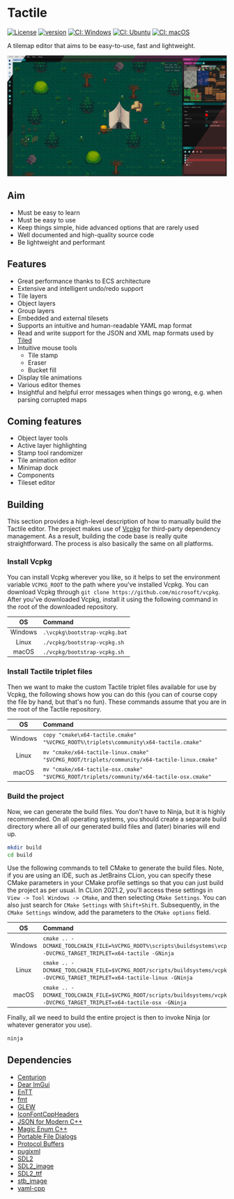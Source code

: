 # Tactile

[![License](https://img.shields.io/badge/license-GPL3-blue.svg)](https://opensource.org/licenses/GPL-3.0)
[![version](https://img.shields.io/github/v/release/albin-johansson/tactile)](https://github.com/albin-johansson/tactile/releases)
[![CI: Windows](https://github.com/albin-johansson/tactile/actions/workflows/windows.yml/badge.svg?branch=dev)](https://github.com/albin-johansson/tactile/actions/workflows/windows.yml)
[![CI: Ubuntu](https://github.com/albin-johansson/tactile/actions/workflows/ubuntu.yml/badge.svg?branch=dev)](https://github.com/albin-johansson/tactile/actions/workflows/ubuntu.yml)
[![CI: macOS](https://github.com/albin-johansson/tactile/actions/workflows/macos.yml/badge.svg?branch=dev)](https://github.com/albin-johansson/tactile/actions/workflows/macos.yml)

A tilemap editor that aims to be easy-to-use, fast and lightweight.

![example](meta/splash.png "splash")

## Aim

* Must be easy to learn
* Must be easy to use
* Keep things simple, hide advanced options that are rarely used
* Well documented and high-quality source code
* Be lightweight and performant

## Features

* Great performance thanks to ECS architecture
* Extensive and intelligent undo/redo support
* Tile layers
* Object layers
* Group layers
* Embedded and external tilesets
* Supports an intuitive and human-readable YAML map format
* Read and write support for the JSON and XML map formats used by [Tiled](https://www.mapeditor.org/)
* Intuitive mouse tools
  * Tile stamp
  * Eraser
  * Bucket fill
* Display tile animations
* Various editor themes
* Insightful and helpful error messages when things go wrong, e.g. when parsing corrupted maps

## Coming features

* Object layer tools
* Active layer highlighting
* Stamp tool randomizer
* Tile animation editor
* Minimap dock
* Components
* Tileset editor

## Building

This section provides a high-level description of how to manually build the Tactile editor. The
project makes use of [Vcpkg](https://github.com/microsoft/vcpkg) for third-party dependency
management. As a result, building the code base is really quite straightforward. The process is also
basically the same on all platforms.

### Install Vcpkg

You can install Vcpkg wherever you like, so it helps to set the environment variable `VCPKG_ROOT` to
the path where you've installed Vcpkg. You can download Vcpkg through `git clone https://github.com/microsoft/vcpkg`. After you've downloaded Vcpkg, install it using the following command in the root of the downloaded repository.

|   OS    | Command                       |
| :-----: | :---------------------------- |
| Windows | `.\vcpkg\bootstrap-vcpkg.bat` |
|  Linux  | `./vcpkg/bootstrap-vcpkg.sh`  |
|  macOS  | `./vcpkg/bootstrap-vcpkg.sh`  |

### Install Tactile triplet files

Then we want to make the custom Tactile triplet files available for use by Vcpkg, the following shows how you can do this (you can of course copy the file by hand, but that's no fun). These commands assume that you are in the root of the Tactile repository.

|   OS    | Command                                                                                       |
| :-----: | :-------------------------------------------------------------------------------------------- |
| Windows | `copy "cmake\x64-tactile.cmake" "%VCPKG_ROOT%\triplets\community\x64-tactile.cmake"`          |
|  Linux  | `mv "cmake/x64-tactile-linux.cmake" "$VCPKG_ROOT/triplets/community/x64-tactile-linux.cmake"` |
|  macOS  | `mv "cmake/x64-tactile-osx.cmake" "$VCPKG_ROOT/triplets/community/x64-tactile-osx.cmake"`     |

### Build the project

Now, we can generate the build files. You don't have to Ninja, but it is highly recommended. On all operating systems, you should create a separate build directory where all of our generated build files and (later) binaries will end up.

```bash
mkdir build
cd build
```

Use the following commands to tell CMake to generate the build files. Note, if you are using an IDE, such as JetBrains CLion, you can specify these CMake parameters in your CMake profile settings so that you can just build the project as per usual. In CLion 2021.2, you'll access these settings in `View -> Tool Windows -> CMake`, and then selecting `CMake Settings`. You can also just search for `CMake Settings` with `Shift+Shift`. Subsequently, in the `CMake Settings` window, add the parameters to the `CMake options` field.

|   OS    | Command                                                                                                                         |
| :-----: | :------------------------------------------------------------------------------------------------------------------------------ |
| Windows | `cmake .. -DCMAKE_TOOLCHAIN_FILE=%VCPKG_ROOT%\scripts\buildsystems\vcpkg.cmake -DVCPKG_TARGET_TRIPLET=x64-tactile -GNinja`      |
|  Linux  | `cmake .. -DCMAKE_TOOLCHAIN_FILE=$VCPKG_ROOT/scripts/buildsystems/vcpkg.cmake -DVCPKG_TARGET_TRIPLET=x64-tactile-linux -GNinja` |
|  macOS  | `cmake .. -DCMAKE_TOOLCHAIN_FILE=$VCPKG_ROOT/scripts/buildsystems/vcpkg.cmake -DVCPKG_TARGET_TRIPLET=x64-tactile-osx -GNinja`   |

Finally, all we need to build the entire project is then to invoke Ninja (or whatever generator you use).

```bash
ninja
```

## Dependencies

* [Centurion](https://github.com/albin-johansson/centurion)
* [Dear ImGui](https://github.com/ocornut/imgui)
* [EnTT](https://github.com/skypjack/entt)
* [fmt](https://github.com/fmtlib/fmt)
* [GLEW](https://github.com/nigels-com/glew)
* [IconFontCppHeaders](https://github.com/juliettef/IconFontCppHeaders)
* [JSON for Modern C++](https://github.com/nlohmann/json)
* [Magic Enum C++](https://github.com/Neargye/magic_enum)
* [Portable File Dialogs](https://github.com/samhocevar/portable-file-dialogs)
* [Protocol Buffers](https://github.com/protocolbuffers/protobuf)
* [pugixml](https://github.com/zeux/pugixml)
* [SDL2](https://github.com/libsdl-org/SDL)
* [SDL2_image](https://github.com/libsdl-org/SDL_image)
* [SDL2_ttf](https://github.com/libsdl-org/SDL_ttf)
* [stb_image](https://github.com/nothings/stb)
* [yaml-cpp](https://github.com/jbeder/yaml-cpp)
